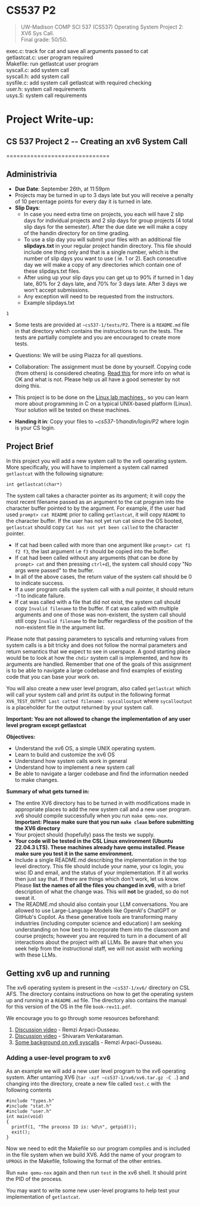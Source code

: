 # CS537 P2
> UW-Madison COMP SCI 537 (CS537) Operating System Project 2: XV6 Sys Call.   
> Final grade: 50/50.  
  
exec.c: track for cat and save all arguments passed to cat  
getlastcat.c: user program required  
Makefile: run getlastcat user program  
syscall.c: add system call  
syscall.h: add system call  
sysfile.c: add system call getlastcat with required checking  
user.h: system call requirements  
usys.S: system call requirements  


# Project Write-up:  
## CS 537 Project 2 -- Creating an xv6 System Call
==============================

Administrivia
-------------

-   **Due Date**: September 26th, at 11:59pm
- Projects may be turned in up to 3 days late but you will receive a penalty of
10 percentage points for every day it is turned in late.
- **Slip Days**: 
  - In case you need extra time on projects,  you each will have 2 slip days 
for individual projects and 2 slip days for group projects (4 total slip days for the 
semester). After the due date we will make a copy of the handin directory for on time 
grading. 
  - To use a slip day you will submit your files with an additional file 
**slipdays.txt** in your regular project handin directory. This file should include one thing
 only and that is a single number, which is the number of slip days you want to use 
 ( ie. 1 or 2). Each consecutive day we will make a copy of any directories which contain 
 one of these slipdays.txt files. 
  - After using up your slip days you can get up to 90% if turned in 1 day late, 
80% for 2 days late, and 70% for 3 days late. After 3 days we won't accept submissions.
  - Any exception will need to be requested from the instructors.
  - Example slipdays.txt
```
1
```
- Some tests are provided at ```~cs537-1/tests/P2```. There is a ```README.md``` file in that directory which contains the instructions to run
the tests. The tests are partially complete and you are encouraged to create more tests. 

- Questions: We will be using Piazza for all questions.
- Collaboration: The assignment must be done by yourself. Copying code (from others) is considered cheating. [Read this](http://pages.cs.wisc.edu/~remzi/Classes/537/Spring2018/dontcheat.html) for more info on what is OK and what is not.
Please help us all have a good semester by not doing this.
- This project is to be done on the [Linux lab machines
](https://csl.cs.wisc.edu/docs/csl/2012-08-16-instructional-facilities/),
so you can learn more about programming in C on a typical UNIX-based
platform (Linux).  Your solution will be tested on these machines.
*   **Handing it in**: Copy your files to _~cs537-1/handin/login/P2_ where login is your CS login.

Project Brief
-------------

In this project you will add a new system call to the xv6 operating system. More specifically, you will have to implement a system call named `getlastcat` with the following signature:

```
int getlastcat(char*)
```
    
The system call takes a character pointer as its argument; it will copy the most recent filename passed as an argument to the cat program into the character buffer pointed to by the argument. For example, if the user had used `prompt> cat README` prior to calling `getlastcat`, it will copy `README` to the character buffer. If the user has not yet run cat since the OS booted, `getlastcat` should copy `Cat has not yet been called` to the character pointer.

- If cat had been called with more than one argument like `prompt> cat f1 f2 f3`, the last argument i.e `f3` should be copied into the buffer.
- If cat had been called without any arguments (that can be done by ```prompt> cat``` and then pressing ```ctrl+d```), the system call should copy "No args were passed" to the buffer.
- In all of the above cases, the return value of the system call should be 0 to indicate success.
- If a user program calls the system call with a null pointer, it should return -1 to indicate failure.
- If cat was called with a file that did not exist, the system call should copy ```Invalid filename``` to the buffer. If cat was called with multiple arguments and one of those was non-existent, the system call should still copy ```Invalid filename``` to the buffer regardless of the position of the non-existent file in the argument list.


Please note that passing parameters to syscalls and returning values from system calls is a bit tricky and does not follow the normal parameters and return semantics that we expect to see in userspace. A good starting place would be to look at how the ```chdir``` system call is implemented, and how its arguments are handled. Remember that one of the goals of this assignment is to be able to navigate a large codebase and find examples of existing code that you can base your work on.

You will also create a new user level program, also called ```getlastcat``` which will call your system call and print its output in the following format ```XV6_TEST_OUTPUT Last catted filename: syscalloutput``` where ```sycalloutput``` is a placeholder for the output returned by your system call.

**Important: You are not allowed to change the implementation of any user level program except getlastcat**

**Objectives:**

*   Understand the xv6 OS, a simple UNIX operating system.
*   Learn to build and customize the xv6 OS
*   Understand how system calls work in general
*   Understand how to implement a new system call
*   Be able to navigate a larger codebase and find the information needed to make changes.

**Summary of what gets turned in:**

*   The entire XV6 directory has to be turned in with modifications made in appropriate places to add the new system call and a new user program. xv6 should compile successfully when you run `make qemu-nox`. **Important: Please make sure that you run ```make clean``` before submitting the XV6 directory**
*   Your project should (hopefully) pass the tests we supply.
*   **Your code will be tested in the CSL Linux environment (Ubuntu 22.04.3 LTS). These machines already have qemu installed. Please make sure you test it in the same environment.**
*   Include a single README.md describing the implementation in the top level directory. This file should include your name, your cs login, you wisc ID and email, and the status of your implementation. If it all works then just say that. If there are things which don't work, let us know. Please **list the names of all the files you changed in xv6**, with a brief description of what the change was. This will **not** be graded, so do not sweat it.
*   The README.md should also contain your LLM conversations. You are allowed to use Large-Language Models like OpenAI's ChatGPT or GitHub's Copilot. As these generative tools are transforming many industries (including computer science and education) I am seeking understanding on how best to incorporate them into the classroom and course projects; however you are required to turn in a document of all interactions about the project with all LLMs. Be aware that when you seek help from the instructional staff, we will not assist with working with these LLMs.

Getting xv6 up and running
--------------------------
The xv6 operating system is present in the `~cs537-1/xv6/` directory on CSL AFS. The directory contains instructions on how to get the operating system up and running in a `README.md` file. The directory also contains the manual for this version of the OS in the file `book-rev11.pdf`.

We encourage you to go through some resources beforehand:

1.  [Discussion video](https://www.youtube.com/watch?v=vR6z2QGcoo8&ab_channel=RemziArpaci-Dusseau) - Remzi Arpaci-Dusseau. 
2. [Discussion video](https://mediaspace.wisc.edu/media/Shivaram+Venkataraman-+Psychology105+1.30.2020+5.31.23PM/0_2ddzbo6a/150745971) - Shivaram Venkataraman.
3. [Some background on xv6 syscalls](https://github.com/remzi-arpacidusseau/ostep-projects/blob/master/initial-xv6/background.md) - Remzi Arpaci-Dusseau.

### Adding a user-level program to xv6

As an example we will add a new user level program to the xv6 operating system. After untarring XV6 (`tar -xzf ~cs537-1/xv6/xv6.tar.gz -C .`) and changing into the directory, create a new file called `test.c` with the following contents

```
#include "types.h"
#include "stat.h"
#include "user.h"
int main(void) 
{
  printf(1, "The process ID is: %d\n", getpid());
  exit();
}
```
    

Now we need to edit the Makefile so our program compiles and is included in the file system when we build XV6. Add the name of your program to `UPROGS` in the Makefile, following the format of the other entries.

Run `make qemu-nox` again and then run `test` in the xv6 shell. It should print the PID of the process.

You may want to write some new user-level programs to help test your implementation of `getlastcat`.
